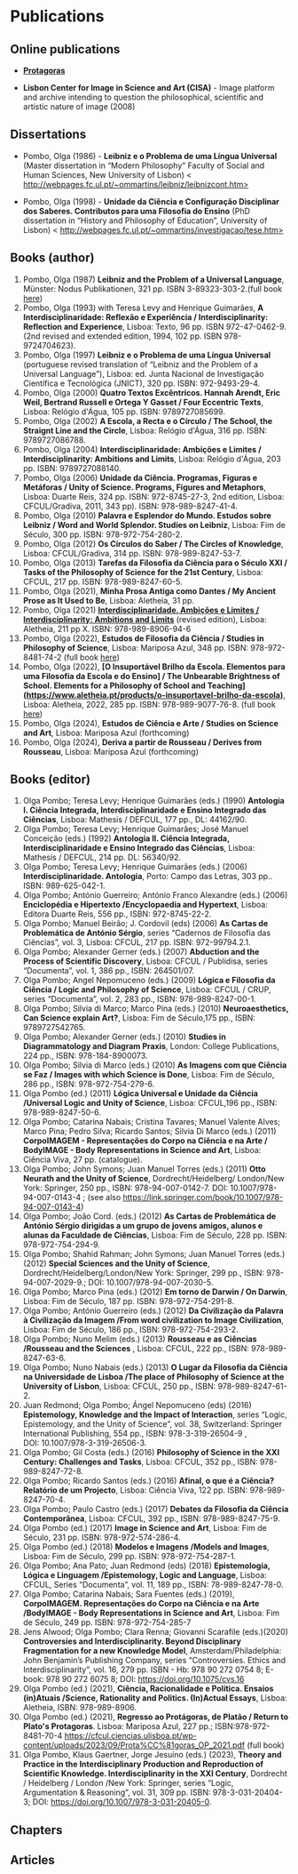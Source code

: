 # Publications

## Online publications

* [**Protagoras**](./protagoras/index/index2.htm)
  
* **Lisbon Center for Image in Science and Art (CISA)** - Image platform and archive intending to question the philosophical, scientific and artistic nature of image (2008) 


## Dissertations

* Pombo, Olga (1986) - **Leibniz e o Problema de uma Língua Universal** (Master dissertation in “Modern Philosophy” Faculty of Social and Human Sciences, New University of Lisbon)
< http://webpages.fc.ul.pt/~ommartins/leibniz/leibnizcont.htm>

* Pombo, Olga (1998) - **Unidade da Ciência e Configuração Disciplinar dos Saberes. Contributos para uma Filosofia do Ensino** (PhD dissertation in “History and Philosophy of Education”, University of Lisbon)
< http://webpages.fc.ul.pt/~ommartins/investigacao/tese.htm> 


## Books (author)

1.	Pombo, Olga (1987) **Leibniz and the Problem of a Universal Language**, Münster: Nodus Publikationen, 321 pp.  ISBN 3-89323-303-2.(full book [here](https://webpages.ciencias.ulisboa.pt/~ommartins/pdfs/Leibniz%20and%20the%20Problem%20of%20a%20Universal%20Language.pdf)) 
2.	Pombo, Olga (1993) with Teresa Levy and Henrique Guimarães, **A Interdisciplinaridade: Reflexão e Experiência / Interdisciplinarity: Reflection and Experience**, Lisboa: Texto, 96 pp. ISBN 972-47-0462-9. (2nd revised and extended edition, 1994, 102 pp. ISBN 978-9724704623).
3.	Pombo, Olga (1997) **Leibniz e o Problema de uma Língua Universal** (portuguese revised translation of “Leibniz and the Problem of a Universal Language”), Lisboa: ed. Junta Nacional de Investigação Científica e Tecnológica (JNICT), 320 pp. ISBN: 972-9493-29-4.
4.	Pombo, Olga (2000) **Quatro Textos Excêntricos. Hannah Arendt, Eric Weil, Bertrand Russell e Ortega Y Gasset / Four Eccentric Texts**,  Lisboa: Relógio d'Água, 105 pp. ISBN: 9789727085699.
5.	Pombo, Olga (2002) **A Escola, a Recta e o Círculo / The School, the Straignt Line and the Circle**,  Lisboa: Relógio d'Água, 316 pp. ISBN: 9789727086788.
6.	Pombo, Olga (2004) **Interdisciplinaridade: Ambições e Limites / Interdisciplinarity: Ambitions and Limits**, Lisboa: Relógio d'Água, 203 pp. ISBN: 9789727088140.
7.	Pombo, Olga (2006) **Unidade da Ciência. Programas, Figuras e Metáforas / Unity of Science. Programs, Figures and Metaphors**, Lisboa: Duarte Reis, 324 pp. ISBN: 972-8745-27-3, 2nd edition, Lisboa: CFCUL/Gradiva, 2011, 343 pp). ISBN: 978-989-8247-41-4.
8.	Pombo, Olga (2010) **Palavra e Esplendor do Mundo. Estudos sobre Leibniz / Word and World Splendor. Studies on Leibniz**, Lisboa: Fim de Século, 300 pp. ISBN: 978-972-754-280-2.
9.	Pombo, Olga (2012) **Os Círculos do Saber / The Circles of Knowledge**, Lisboa: CFCUL/Gradiva, 314 pp. ISBN: 978-989-8247-53-7.
10.	Pombo, Olga (2013) **Tarefas da Filosofia da Ciência para o Século XXI / Tasks of the Philosophy of Science for the 21st Century**, Lisboa: CFCUL, 217 pp. ISBN: 978-989-8247-60-5.
11.	Pombo, Olga (2021), **Minha Prosa Antiga como Dantes / My Ancient Prose as It Used to Be**, Lisboa: Aletheia, 31 pp.
12.	Pombo, Olga (2021) **[Interdisciplinaridade. Ambições e Limites / Interdisciplinarity: Ambitions and Limits](https://www.aletheia.pt/products/interdisciplinaridade-ambicoes-e-limites)** (revised edition),  Lisboa: Aletheia, 211 pp X. ISBN: 978-989-8906-94-6
13.	Pombo, Olga (2022), **Estudos de Filosofia da Ciência / Studies in Philosophy of Science**, Lisboa: Mariposa Azul, 348 pp. ISBN: 978-972-8481-74-2 (full book [here](https://cfcul.ciencias.ulisboa.pt/wp-content/uploads/2023/09/FilosofiaDaCiencia_OP_2022.pdf))
14.	Pombo, Olga (2022), **[O Insuportável Brilho da Escola. Elementos para uma Filosofia da Escola e do Ensino] / The Unbearable Brightness of School. Elements for a Philosophy of School and Teaching](https://www.aletheia.pt/products/o-insuportavel-brilho-da-escola)**, Lisboa: Aletheia, 2022, 285 pp. ISBN: 978-989-9077-76-8. (full book [here](https://cfcul.ciencias.ulisboa.pt/wp-content/uploads/2023/10/brilho-escola-opombo-livro.pdf))
15.	Pombo, Olga (2024), **Estudos de Ciência e Arte / Studies on Science and Art**, Lisboa: Mariposa Azul (forthcoming) 
16.	Pombo, Olga (2024), **Deriva a partir de Rousseau / Derives from Rousseau**, Lisboa: Mariposa Azul (forthcoming)


## Books (editor)

1.	Olga Pombo; Teresa Levy; Henrique Guimarães (eds.) (1990) **Antologia I. Ciência Integrada, Interdisciplinaridade e Ensino Integrado das Ciências**, Lisboa: Mathesis / DEFCUL, 177 pp., DL: 44162/90.
2.	Olga Pombo; Teresa Levy; Henrique Guimarães; José Manuel Conceição (eds.) (1992) **Antologia II. Ciência Integrada, Interdisciplinaridade e Ensino Integrado das Ciências**,  Lisboa: Mathesis / DEFCUL, 214 pp. 
DL: 56340/92.
3.	Olga Pombo; Teresa Levy; Henrique Guimarães (eds.) (2006) **Interdisciplinaridade. Antologia**, Porto: Campo das Letras, 303 pp.. ISBN: 989-625-042-1.
4.	Olga Pombo; António Guerreiro; António Franco Alexandre (eds.) (2006) **Enciclopédia e Hipertexto /Encyclopaedia and Hypertext**, Lisboa: Editora Duarte Reis, 556 pp., ISBN: 972-8745-22-2.
5.	Olga Pombo; Manuel Beirão; J. Cordovil (eds) (2006) **As Cartas de Problemática de António Sérgio**, series “Cadernos de Filosofia das Ciências”, vol. 3, Lisboa: CFCUL, 217 pp. 
ISBN: 972-99794.2.1.
6.	Olga Pombo; Alexander Gerner (eds.) (2007) **Abduction and the Process of Scientific Discovery**, Lisboa: CFCUL / Publidisa, series “Documenta”, vol. 1, 386 pp., ISBN: 264501/07.
7.	Olga Pombo; Angel Nepomuceno (eds.) (2009) **Lógica e Filosofia da Ciência / Logic and Philosophy of Science**, Lisboa: CFCUL / CRUP, series “Documenta”, vol. 2, 283 pp., ISBN: 978-989-8247-00-1.
8.	Olga Pombo; Silvia di Marco; Marco Pina (eds.) (2010) **Neuroaesthetics, Can Science explain Art?**,  Lisboa: Fim de Século,175 pp., ISBN: 9789727542765. 
9.	Olga Pombo; Alexander Gerner (eds.) (2010) **Studies in Diagrammatology and Diagram Praxis**, London: College Publications, 224 pp., ISBN: 978-184-8900073.
10.	Olga Pombo; Silvia di Marco (eds.) (2010) **As Imagens com que Ciência se Faz / Images with which Science is Done**, Lisboa: Fim de Século, 286 pp., ISBN: 978-972-754-279-6.
11.	Olga Pombo (ed.) (2011) **Lógica Universal e Unidade da Ciência /Universal Logic and Unity of Science**, Lisboa: CFCUL,196 pp., ISBN: 978-989-8247-50-6.
12.	Olga Pombo; Catarina Nabais; Cristina Tavares; Manuel Valente Alves; Marco Pina; Pedro Silva; Ricardo Santos; Silvia Di Marco (eds.) (2011) **CorpoIMAGEM - Representações do Corpo na Ciência e na Arte / BodyIMAGE - Body Representations in Science and Art**,  Lisboa: Ciência Viva, 27 pp. (catalogue).
13.	Olga Pombo; John Symons; Juan Manuel Torres (eds.) (2011) **Otto Neurath and the Unity of Science**, Dordrecht/Heidelberg/ London/New York: Springer, 250 pp., ISBN: 978-94-007-0142-7. 
DOI: 10.1007/978-94-007-0143-4 ; (see also <https://link.springer.com/book/10.1007/978-94-007-0143-4>)
14.	Olga Pombo; João Cord. (eds.) (2012) **As Cartas de Problemática de António Sérgio dirigidas a um grupo de jovens amigos, alunos e alunas da Faculdade de Ciências**,  Lisboa: Fim de Século, 228 pp.
ISBN: 978-972-754-294-9.
15.	Olga Pombo; Shahid Rahman; John Symons; Juan Manuel Torres (eds.) (2012) **Special Sciences and the Unity of Science**, Dordrecht/Heidelberg/London/New York: Springer, 299 pp.,
ISBN: 978-94-007-2029-9.; DOI: 10.1007/978-94-007-2030-5. 
16.	Olga Pombo; Marco Pina (eds.) (2012) **Em torno de Darwin / On Darwin**,  Lisboa: Fim de Século, 187 pp. ISBN: 978-972-754-291-8.
17.	Olga Pombo; António Guerreiro (eds.) (2012) **Da Civilização da Palavra à Civilização da Imagem /From word civilization to Image Civilization**, Lisboa: Fim de Século, 186 pp., ISBN: 978-972-754-293-2.
18.	Olga Pombo; Nuno Melim (eds.) (2013) **Rousseau e as Ciências /Rousseau and the Sciences** , Lisboa: CFCUL, 222 pp., ISBN: 978-989-8247-63-6.
19.	Olga Pombo; Nuno Nabais (eds.) (2013) **O Lugar da Filosofia da Ciência na Universidade de Lisboa /The place of Philosophy of Science at the University of Lisbon**, Lisboa: CFCUL, 250 pp., ISBN: 978-989-8247-61-2.
20.	Juan Redmond; Olga Pombo; Ángel Nepomuceno (eds) (2016) **Epistemology, Knowledge and the Impact of Interaction**, series “Logic, Epistemology, and the Unity of Science”, vol. 38, Switzerland: Springer International Publishing, 554 pp., ISBN: 978-3-319-26504-9 ,  
DOI: 10.1007/978-3-319-26506-3.
21.	Olga Pombo; Gil Costa (eds.) (2016) **Philosophy of Science in the XXI Century: Challenges and Tasks**, Lisboa: CFCUL, 352 pp., ISBN: 978-989-8247-72-8.
22.	Olga Pombo; Ricardo Santos (eds.) (2016) **Afinal, o que é a Ciência? Relatório de um Projecto**, Lisboa: Ciência Viva, 122 pp. ISBN: 978-989-8247-70-4.
23.	Olga Pombo; Paulo Castro (eds.) (2017) **Debates da Filosofia da Ciência Contemporânea**, Lisboa: CFCUL, 392 pp., ISBN: 978-989-8247-75-9.
24.	Olga Pombo (ed.) (2017) **Image in Science and Art**, Lisboa: Fim de Século, 231 pp. 
ISBN: 978-972-574-286-4.
25.	Olga Pombo (ed.) (2018) **Modelos e Imagens /Models and Images**, Lisboa: Fim de Século, 299 pp. 
ISBN: 978-972-754-287-1.
26.	Olga Pombo; Ana Pato; Juan Redmond (eds) (2018) **Epistemologia, Lógica e Linguagem /Epistemology, Logic and Language**, Lisboa: CFCUL, Series “Documenta”, vol. 11, 189 pp., ISBN: 78-989-8247-78-0.
27.	Olga Pombo; Catarina Nabais; Sara Fuentes (eds.) (2019), **CorpoIMAGEM. Representações do Corpo na Ciência e na Arte /BodyIMAGE - Body Representations in Science and Art**, Lisboa: Fim de Século, 249 pp. ISBN: 978-972-754-285-7
28.	Jens Alwood; Olga Pombo; Clara Renna; Giovanni Scarafile (eds.)(2020) **Controversies and Interdisciplinarity. Beyond Disciplinary Fragmentation for a new Knowledge Model**, Amsterdam/Philadelphia: John Benjamin’s Publishing Company, series “Controversies. Ethics and Interdisciplinarity”, vol. 16, 279 pp. 
ISBN - Hb: 978 90 272 0754 8; E-book: 978 90 272 6075 8;   DOI: https://doi.org/10.1075/cvs.16
29.	Olga Pombo (ed.) (2021),  **Ciência, Racionalidade e Política. Ensaios (in)Atuais /Science, Rationality and Politics. (In)Actual Essays**, Lisboa: Aletheia, ISBN: 978-989-8906.
30.	Olga Pombo (ed.) (2021), **Regresso ao Protágoras, de Platão / Return to Plato's Protagoras**.  Lisboa: Mariposa Azul, 227 pp.; ISBN:978-972-8481-70-4
https://cfcul.ciencias.ulisboa.pt/wp-content/uploads/2023/09/Prota%CC%81goras_OP_2021.pdf (full book) 
31.	Olga Pombo, Klaus Gaertner, Jorge Jesuíno (eds.) (2023), **Theory and Practice in the Interdisciplinary Production and Reproduction of Scientific Knowledge.  Interdisciplinarity in the XXI Century**, Dordrecht / Heidelberg / London /New York: Springer, series “Logic, Argumentation & Reasoning”, vol. 31, 309 pp. 
ISBN: 978-3-031-20404-3; DOI: https://doi.org/10.1007/978-3-031-20405-0.


## Chapters

## Articles
  

